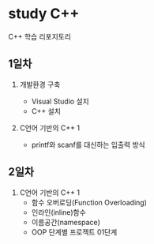 # study C++
C++ 학습 리포지토리

## 1일차
1. 개발환경 구축
	- Visual Studio 설치
	- C++ 설치
	
2. C언어 기반의 C++ 1
	- printf와 scanf를 대신하는 입출력 방식
	
## 2일차
1. C언어 기반의 C++ 1	
	- 함수 오버로딩(Function Overloading)
	- 인라인(inline)함수
	- 이름공간(namespace)
	- OOP 단계별 프로젝트 01단계

